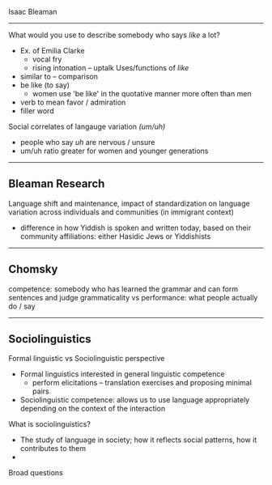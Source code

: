 Isaac Bleaman

---

What would you use to describe somebody who says *like* a lot?
- Ex. of Emilia Clarke
	- vocal fry
	- rising intonation – uptalk
Uses/functions of *like*
- similar to – comparison
- be like (to say)
	- women use 'be like' in the quotative manner more often than men
- verb to mean favor / admiration
- filler word

Social correlates of langauge variation *(um/uh)*
- people who say *uh* are nervous / unsure
- um/uh ratio greater for women and younger generations



---

## Bleaman Research

Language shift and maintenance, impact of standardization on language variation across individuals and communities (in immigrant context)
- difference in how Yiddish is spoken and written today, based on their community affiliations: either Hasidic Jews or Yiddishists

---

## Chomsky

competence: somebody who has learned the grammar and can form sentences and judge grammaticality
vs
performance: what people actually do / say

---

## Sociolinguistics

Formal linguistic vs Sociolinguistic perspective
- Formal linguistics interested in general linguistic competence
	- perform elicitations – translation exercises and proposing minimal pairs
- Sociolinguistic competence: allows us to use language appropriately depending on the context of the interaction

What is sociolinguistics?
- The study of language in society; how it reflects social patterns, how it contributes to them
- 

Broad questions
